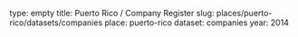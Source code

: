type: empty
title: Puerto Rico / Company Register
slug: places/puerto-rico/datasets/companies
place: puerto-rico
dataset: companies
year: 2014
